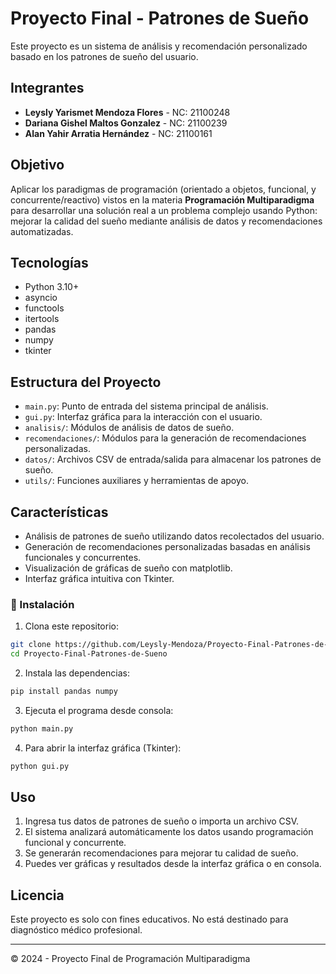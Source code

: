 # Proyecto Final - Patrones de Sueño

Este proyecto es un sistema de análisis y recomendación personalizado basado en los patrones de sueño del usuario.

## Integrantes

* **Leysly Yarismet Mendoza Flores** - NC: 21100248
* **Dariana Gishel Maltos Gonzalez** - NC: 21100239
* **Alan Yahir Arratia Hernández** - NC: 21100161

## Objetivo

Aplicar los paradigmas de programación (orientado a objetos, funcional, y concurrente/reactivo) vistos en la materia **Programación Multiparadigma** para desarrollar una solución real a un problema complejo usando Python: mejorar la calidad del sueño mediante análisis de datos y recomendaciones automatizadas.

## Tecnologías

* Python 3.10+
* asyncio
* functools
* itertools
* pandas
* numpy
* tkinter

## Estructura del Proyecto

* `main.py`: Punto de entrada del sistema principal de análisis.
* `gui.py`: Interfaz gráfica para la interacción con el usuario.
* `analisis/`: Módulos de análisis de datos de sueño.
* `recomendaciones/`: Módulos para la generación de recomendaciones personalizadas.
* `datos/`: Archivos CSV de entrada/salida para almacenar los patrones de sueño.
* `utils/`: Funciones auxiliares y herramientas de apoyo.

## Características

* Análisis de patrones de sueño utilizando datos recolectados del usuario.
* Generación de recomendaciones personalizadas basadas en análisis funcionales y concurrentes.
* Visualización de gráficas de sueño con matplotlib.
* Interfaz gráfica intuitiva con Tkinter.

### 🔧 Instalación

1. Clona este repositorio:

```bash
git clone https://github.com/Leysly-Mendoza/Proyecto-Final-Patrones-de-Sueno.git
cd Proyecto-Final-Patrones-de-Sueno
```

2. Instala las dependencias:

```bash
pip install pandas numpy 
```

3. Ejecuta el programa desde consola:

```bash
python main.py
```

4. Para abrir la interfaz gráfica (Tkinter):

```bash
python gui.py
```

## Uso

1. Ingresa tus datos de patrones de sueño o importa un archivo CSV.
2. El sistema analizará automáticamente los datos usando programación funcional y concurrente.
3. Se generarán recomendaciones para mejorar tu calidad de sueño.
4. Puedes ver gráficas y resultados desde la interfaz gráfica o en consola.

## Licencia

Este proyecto es solo con fines educativos. No está destinado para diagnóstico médico profesional.

---

© 2024 - Proyecto Final de Programación Multiparadigma
